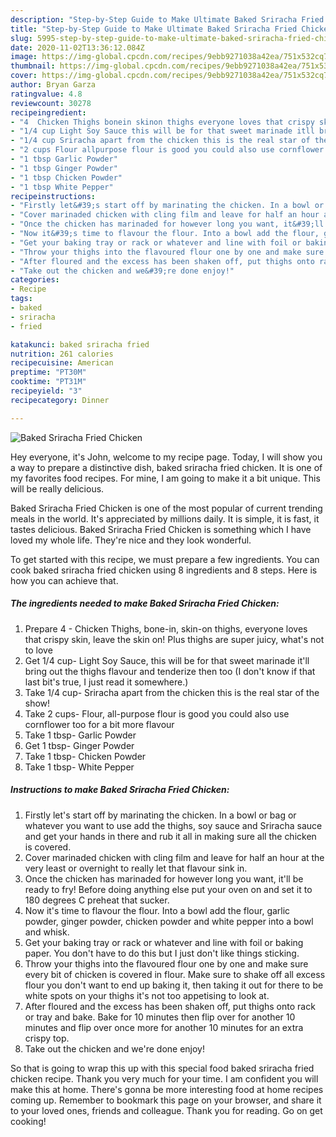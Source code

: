 ```yaml
---
description: "Step-by-Step Guide to Make Ultimate Baked Sriracha Fried Chicken"
title: "Step-by-Step Guide to Make Ultimate Baked Sriracha Fried Chicken"
slug: 5995-step-by-step-guide-to-make-ultimate-baked-sriracha-fried-chicken
date: 2020-11-02T13:36:12.084Z
image: https://img-global.cpcdn.com/recipes/9ebb9271038a42ea/751x532cq70/baked-sriracha-fried-chicken-recipe-main-photo.jpg
thumbnail: https://img-global.cpcdn.com/recipes/9ebb9271038a42ea/751x532cq70/baked-sriracha-fried-chicken-recipe-main-photo.jpg
cover: https://img-global.cpcdn.com/recipes/9ebb9271038a42ea/751x532cq70/baked-sriracha-fried-chicken-recipe-main-photo.jpg
author: Bryan Garza
ratingvalue: 4.8
reviewcount: 30278
recipeingredient:
- "4  Chicken Thighs bonein skinon thighs everyone loves that crispy skin leave the skin on Plus thighs are super juicy whats not to love"
- "1/4 cup Light Soy Sauce this will be for that sweet marinade itll bring out the thighs flavour and tenderize then too I dont know if that last bits true I just read it somewhere"
- "1/4 cup Sriracha apart from the chicken this is the real star of the show"
- "2 cups Flour allpurpose flour is good you could also use cornflower too for a bit more flavour"
- "1 tbsp Garlic Powder"
- "1 tbsp Ginger Powder"
- "1 tbsp Chicken Powder"
- "1 tbsp White Pepper"
recipeinstructions:
- "Firstly let&#39;s start off by marinating the chicken. In a bowl or bag or whatever you want to use add the thighs, soy sauce and Sriracha sauce and get your hands in there and rub it all in making sure all the chicken is covered."
- "Cover marinaded chicken with cling film and leave for half an hour at the very least or overnight to really let that flavour sink in."
- "Once the chicken has marinaded for however long you want, it&#39;ll be ready to fry! Before doing anything else put your oven on and set it to 180 degrees C preheat that sucker."
- "Now it&#39;s time to flavour the flour. Into a bowl add the flour, garlic powder, ginger powder, chicken powder and white pepper into a bowl and whisk."
- "Get your baking tray or rack or whatever and line with foil or baking paper. You don&#39;t have to do this but I just don&#39;t like things sticking."
- "Throw your thighs into the flavoured flour one by one and make sure every bit of chicken is covered in flour. Make sure to shake off all excess flour you don&#39;t want to end up baking it, then taking it out for there to be white spots on your thighs it&#39;s not too appetising to look at."
- "After floured and the excess has been shaken off, put thighs onto rack or tray and bake. Bake for 10 minutes then flip over for another 10 minutes and flip over once more for another 10 minutes for an extra crispy top."
- "Take out the chicken and we&#39;re done enjoy!"
categories:
- Recipe
tags:
- baked
- sriracha
- fried

katakunci: baked sriracha fried 
nutrition: 261 calories
recipecuisine: American
preptime: "PT30M"
cooktime: "PT31M"
recipeyield: "3"
recipecategory: Dinner

---
```



![Baked Sriracha Fried Chicken](https://img-global.cpcdn.com/recipes/9ebb9271038a42ea/751x532cq70/baked-sriracha-fried-chicken-recipe-main-photo.jpg)

Hey everyone, it's John, welcome to my recipe page. Today, I will show you a way to prepare a distinctive dish, baked sriracha fried chicken. It is one of my favorites food recipes. For mine, I am going to make it a bit unique. This will be really delicious.

Baked Sriracha Fried Chicken is one of the most popular of current trending meals in the world. It's appreciated by millions daily. It is simple, it is fast, it tastes delicious. Baked Sriracha Fried Chicken is something which I have loved my whole life. They're nice and they look wonderful.




To get started with this recipe, we must prepare a few ingredients. You can cook baked sriracha fried chicken using 8 ingredients and 8 steps. Here is how you can achieve that.

<!--inarticleads1-->

##### The ingredients needed to make Baked Sriracha Fried Chicken:

1. Prepare 4 - Chicken Thighs, bone-in, skin-on thighs, everyone loves that crispy skin, leave the skin on! Plus thighs are super juicy, what&#39;s not to love
1. Get 1/4 cup- Light Soy Sauce, this will be for that sweet marinade it&#39;ll bring out the thighs flavour and tenderize then too (I don&#39;t know if that last bit&#39;s true, I just read it somewhere.)
1. Take 1/4 cup- Sriracha apart from the chicken this is the real star of the show!
1. Take 2 cups- Flour, all-purpose flour is good you could also use cornflower too for a bit more flavour
1. Take 1 tbsp- Garlic Powder
1. Get 1 tbsp- Ginger Powder
1. Take 1 tbsp- Chicken Powder
1. Take 1 tbsp- White Pepper




<!--inarticleads2-->

##### Instructions to make Baked Sriracha Fried Chicken:

1. Firstly let&#39;s start off by marinating the chicken. In a bowl or bag or whatever you want to use add the thighs, soy sauce and Sriracha sauce and get your hands in there and rub it all in making sure all the chicken is covered.
1. Cover marinaded chicken with cling film and leave for half an hour at the very least or overnight to really let that flavour sink in.
1. Once the chicken has marinaded for however long you want, it&#39;ll be ready to fry! Before doing anything else put your oven on and set it to 180 degrees C preheat that sucker.
1. Now it&#39;s time to flavour the flour. Into a bowl add the flour, garlic powder, ginger powder, chicken powder and white pepper into a bowl and whisk.
1. Get your baking tray or rack or whatever and line with foil or baking paper. You don&#39;t have to do this but I just don&#39;t like things sticking.
1. Throw your thighs into the flavoured flour one by one and make sure every bit of chicken is covered in flour. Make sure to shake off all excess flour you don&#39;t want to end up baking it, then taking it out for there to be white spots on your thighs it&#39;s not too appetising to look at.
1. After floured and the excess has been shaken off, put thighs onto rack or tray and bake. Bake for 10 minutes then flip over for another 10 minutes and flip over once more for another 10 minutes for an extra crispy top.
1. Take out the chicken and we&#39;re done enjoy!




So that is going to wrap this up with this special food baked sriracha fried chicken recipe. Thank you very much for your time. I am confident you will make this at home. There's gonna be more interesting food at home recipes coming up. Remember to bookmark this page on your browser, and share it to your loved ones, friends and colleague. Thank you for reading. Go on get cooking!
